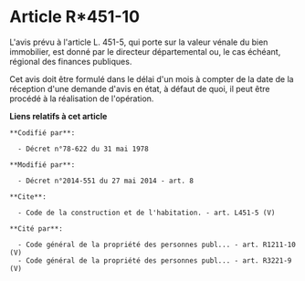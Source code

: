 # Article R*451-10

L'avis prévu à l'article L. 451-5, qui porte sur la valeur vénale du bien immobilier, est donné par le directeur
départemental ou, le cas échéant, régional des finances publiques. 

Cet avis doit être formulé dans le délai d'un mois à compter de la date de la réception d'une demande d'avis en état, à
défaut de quoi, il peut être procédé à la réalisation de l'opération.

**Liens relatifs à cet article**

	**Codifié par**:

	  - Décret n°78-622 du 31 mai 1978

	**Modifié par**:

	  - Décret n°2014-551 du 27 mai 2014 - art. 8

	**Cite**:

	  - Code de la construction et de l'habitation. - art. L451-5 (V)

	**Cité par**:

	  - Code général de la propriété des personnes publ... - art. R1211-10 (V)
	  - Code général de la propriété des personnes publ... - art. R3221-9 (V)
